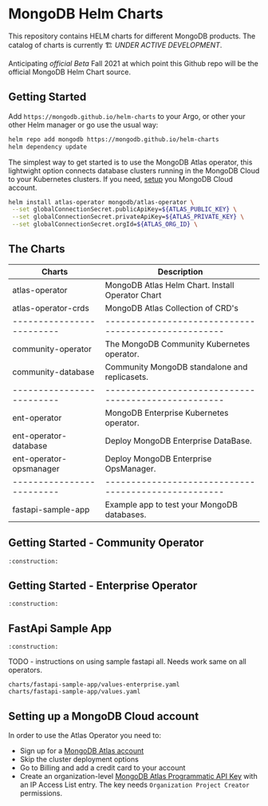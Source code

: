 # MongoDB Helm Charts


This repository contains HELM charts for different MongoDB products.
The catalog of charts is currently :building_construction: *UNDER ACTIVE DEVELOPMENT*. 

Anticipating _official Beta_ Fall 2021 at which point this Github repo will be the official MongoDB 
Helm Chart source.

## Getting Started

Add `https://mongodb.github.io/helm-charts` to your Argo, or other your other Helm manager
or go use the usual way:

```bash
helm repo add mongodb https://mongodb.github.io/helm-charts
helm dependency update
```

The simplest way to get started is to use the MongoDB Atlas operator, this 
lightwight option connects database clusters running in the MongoDB Cloud to 
your Kubernetes clusters. If you need, [setup](#Setting-up-a-MongoDB-Cloud-account) 
you MongoDB Cloud account.

```bash
helm install atlas-operator mongodb/atlas-operator \
 --set globalConnectionSecret.publicApiKey=${ATLAS_PUBLIC_KEY} \
 --set globalConnectionSecret.privateApiKey=${ATLAS_PRIVATE_KEY} \
 --set globalConnectionSecret.orgId=${ATLAS_ORG_ID} \
```


## The Charts

| Charts                  | Description                                        |
|-------------------------|----------------------------------------------------|
| atlas-operator          | MongoDB Atlas Helm Chart. Install Operator Chart   |
| atlas-operator-crds     | MongoDB Atlas Collection of CRD's                  |
|-------------------------|----------------------------------------------------|
| community-operator      | The MongoDB Community Kubernetes operator.         |
| community-database      | Community MongoDB standalone and replicasets.      |
|-------------------------|----------------------------------------------------|
| ent-operator            | MongoDB Enterprise Kubernetes operator.            |
| ent-operator-database   | Deploy MongoDB Enterprise DataBase.                |
| ent-operator-opsmanager | Deploy MongoDB Enterprise OpsManager.              |
|-------------------------|----------------------------------------------------|
| fastapi-sample-app      | Example app to test your MongoDB databases.        |

## Getting Started - Community Operator

	:construction:

## Getting Started - Enterprise Operator

	:construction:

## FastApi Sample App

	:construction:

TODO - instructions on using sample fastapi all. Needs work same on all operators.

    charts/fastapi-sample-app/values-enterprise.yaml
    charts/fastapi-sample-app/values.yaml

## Setting up a MongoDB Cloud account

In order to use the Atlas Operator you need to:

* Sign up for a [MongoDB Atlas account](https://www.mongodb.com/cloud/atlas/register)
* Skip the cluster deployment options
* Go to Billing and add a credit card to your account
* Create an organization-level [MongoDB Atlas Programmatic API Key](https://docs.atlas.mongodb.com/configure-api-access#programmatic-api-keys) with an IP Access List entry. The key needs `Organization Project Creator` permissions.









